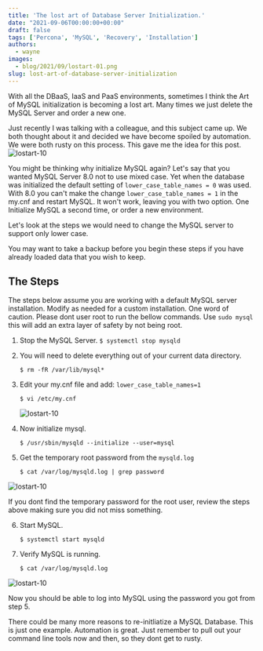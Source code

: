```yaml
---
title: 'The lost art of Database Server Initialization.'
date: "2021-09-06T00:00:00+00:00"
draft: false
tags: ['Percona', 'MySQL', 'Recovery', 'Installation']
authors:
  - wayne
images:
  - blog/2021/09/lostart-01.png
slug: lost-art-of-database-server-initialization
---
```



With all the DBaaS, IaaS and PaaS environments, sometimes I think the Art of MySQL initialization is becoming a lost art. Many times we just delete the MySQL Server and order a new one.  

Just recently I was talking with a colleague, and this subject came up. We both thought about it and decided we have become spoiled by automation. We were both rusty on this process. This gave me the idea for this post.
![lostart-10](blog/2021/09/lostart-01.png)

You might be thinking why initialize MySQL again? Let's say that you wanted MySQL Server 8.0 not to use mixed case. Yet when the database was initialized the default setting of  `lower_case_table_names = 0` was used. With 8.0 you can't make the change `lower_case_table_names = 1` in the my.cnf and restart MySQL. It won't work, leaving you with two option. One Initialize MySQL a second time, or order a new environment.

Let's look at the steps we would need to change the MySQL server to support only lower case.

You may want to take a backup before you begin these steps if you have already loaded data that you wish to keep.

## The Steps

The steps below assume you are working with a default MySQL
server installation. Modify as needed for a custom installation. One word of caution. Please dont user root to run the bellow commands. Use `sudo mysql` this will add an extra layer of safety by not being root.

1. Stop the MySQL Server. `$ systemctl stop mysqld`

2. You will need to delete everything out of your current data directory.
   ```
   $ rm -fR /var/lib/mysql*
   ```
3. Edit your my.cnf file and add: `lower_case_table_names=1`
   ```
   $ vi /etc/my.cnf
   ```
   ![lostart-10](blog/2021/09/lostart-02.png)

4. Now initialize mysql.
   ```
   $ /usr/sbin/mysqld --initialize --user=mysql
   ```
5. Get the temporary root password from the `mysqld.log`
   ```
   $ cat /var/log/mysqld.log | grep password
   ```
![lostart-10](blog/2021/09/lostart-03.png)

If you dont find the temporary password for the root user, review the steps above making sure you did not miss something.

6. Start MySQL.
   ```
   $ systemctl start mysqld
   ```
7. Verify MySQL is running.
   ```
   $ cat /var/log/mysqld.log
   ```
![lostart-10](blog/2021/09/lostart-04.png)

Now you should be able to log into MySQL using the password you got from step 5.

There could be many more reasons to re-initliatize a MySQL Database. This is just one example.
Automation is great. Just remember to pull out your command line tools now and then, so they dont get to rusty.
